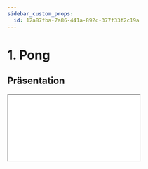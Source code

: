 ```yaml
---
sidebar_custom_props:
  id: 12a87fba-7a86-441a-892c-377f33f2c19a
---
```

# 1. Pong

## Präsentation

<iframe src="/slides/robotik-fsm.html" style={{border:'0px',width:'100%',height:'500px'}} allowFullScreen="true" webkitallowfullscreen="true" mozallowfullscreen="true" />

## Zustandsdiagramm

```mermaid
stateDiagram-v2 
    classDef edgeLabel background:#ffffffdd
    [*] --> IDLE
    IDLE --> MOVE_LEFT: A geklickt /Zentrum
    IDLE --> MOVE_RIGHT: B geklickt /Zentrum
    MOVE_LEFT --> B_WINS: LINKS und A nicht geklickt
    MOVE_LEFT --> MOVE_LEFT: 500ms timer, nach links /Position
    MOVE_RIGHT --> A_WINS: RECHTS und B nicht geklickt
    MOVE_RIGHT --> MOVE_LEFT: RECHTS und B geklickt
    MOVE_RIGHT --> MOVE_RIGHT: 500ms timer, nach rechts /Position
    MOVE_LEFT --> MOVE_RIGHT: LINKS und A geklickt
    A_WINS --> IDLE: 1500ms warten/A
    B_WINS --> IDLE: 1500ms warten/B
```

## Event-State Tabelle

| <span style={{float: 'right'}}>Zustand :mdi[arrow-right]</span><br />Ereignis :mdi[arrow-down] | __IDLE__                         | __BL:MOVE_LEFT__                 | __MOVE_LEFT__                      | __BR:MOVE_RIGHT__               | __MOVE_RIGHT__                      | __A_WINS__                 | __B_WINS__                 |
|:-----------------------------------------------------------------------------------------------|:---------------------------------|:---------------------------------|:-----------------------------------|:--------------------------------|:------------------------------------|:---------------------------|:---------------------------|
| **Button A**                                                                                   | Ball in Mitte :mdi[arrow-right] __MOVE_LEFT__  | :mdi[arrow-right] __MOVE_RIGHT__ |                                    |                                 |                                     |                            |                            |
| **Kein Button A**                                                                              |                                  | :mdi[arrow-right] __B_WINS__   |                                    |                                 |                                     |                            |                            |
| **Button B**                                                                                   | Ball in Mitte :mdi[arrow-right] __MOVE_RIGHT__ |                                  |                                    | :mdi[arrow-right] __MOVE_LEFT__ |                                     |                            |                            |
| **Kein Button B**                                                                              |                                  |                                  |                                    |  :mdi[arrow-right] __A_WINS__  |                                     |                            |                            |
| **500ms timer**                                                                                | Happy :mdi[arrow-right] __IDLE__                            |                                  | Ball nach links, Position anzeigen :mdi[arrow-right] __MOVE_LEFT__|                                 | Ball nach rechts, Position anzeigen :mdi[arrow-right] __MOVE_RIGHT__ |A :mdi[arrow-right] __IDLE__ | B :mdi[arrow-right] __IDLE__ |

:::aufgabe[Ausprobieren auf Micro\:Bit]
<Answer type="state" webKey="e732ec1e-72a5-4763-9fea-5ae614cee0a1" />

Material
: Micro\:Bit
: mit USB-Kabel an den Computer angeschlossen
Editor
: Online-Editor [👉 python.microbit.org](https://python.microbit.org/)

```py
from microbit import *

state = 'IDLE'

def current_pos():
    for i in range(5):
        if display.get_pixel(i, 2) == 9:
            return i
    return 2

def set_ball(pos):
    display.clear()
    display.set_pixel(pos, 2, 9)

while True:
    btn_a = button_a.was_pressed()
    btn_b = button_b.was_pressed()
    pos = current_pos()

    if state == 'IDLE':
        display.show(Image.HAPPY)
        if btn_a:
            set_ball(2)
            state = 'MOVE_LEFT'
        elif btn_b:
            set_ball(2)
            state = 'MOVE_RIGHT'
    elif state == 'MOVE_LEFT':
        if pos == 0:
            if btn_a:
                state = 'MOVE_RIGHT'
            else:
                state = 'B_WINS'
        else:
            pos = pos - 1
            set_ball(pos)
    elif state == 'MOVE_RIGHT':
        if pos == 4:
            if btn_b:
                state = 'MOVE_LEFT'
            else:
                state = 'A_WINS'
        else:
            pos = pos + 1
            set_ball(pos)
    elif state == 'A_WINS':
        display.show('A')
        sleep(1500)
        state = 'IDLE'
    elif state == 'B_WINS':
        display.show('B')
        sleep(1500)
        state = 'IDLE'
    sleep(500)
```
:::